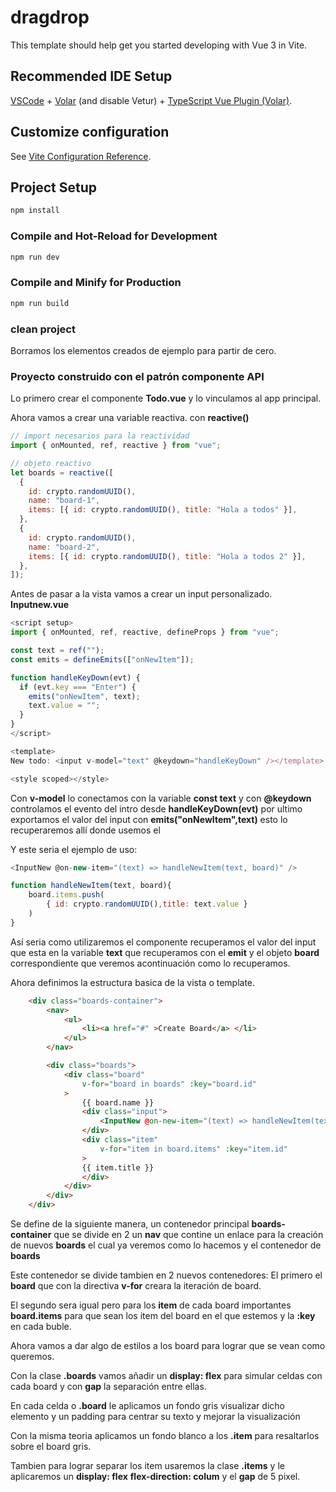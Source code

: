 # dragdrop

This template should help get you started developing with Vue 3 in Vite.

## Recommended IDE Setup

[VSCode](https://code.visualstudio.com/) + [Volar](https://marketplace.visualstudio.com/items?itemName=Vue.volar) (and disable Vetur) + [TypeScript Vue Plugin (Volar)](https://marketplace.visualstudio.com/items?itemName=Vue.vscode-typescript-vue-plugin).

## Customize configuration

See [Vite Configuration Reference](https://vitejs.dev/config/).

## Project Setup

```sh
npm install
```

### Compile and Hot-Reload for Development

```sh
npm run dev
```

### Compile and Minify for Production

```sh
npm run build
```

### clean project

Borramos los elementos creados de ejemplo para partir de cero.


### Proyecto construido con el patrón componente API

Lo primero crear el componente **Todo.vue**  y lo vinculamos al app principal.

Ahora vamos a crear una variable reactiva. con **reactive()**

```js
// import necesarios para la reactividad
import { onMounted, ref, reactive } from "vue";

// objeto reactivo 
let boards = reactive([
  {
    id: crypto.randomUUID(),
    name: "board-1",
    items: [{ id: crypto.randomUUID(), title: "Hola a todos" }],
  },
  {
    id: crypto.randomUUID(),
    name: "board-2",
    items: [{ id: crypto.randomUUID(), title: "Hola a todos 2" }],
  },
]);
```

Antes de pasar a la vista vamos a crear un input personalizado. **Inputnew.vue**

```js
<script setup>
import { onMounted, ref, reactive, defineProps } from "vue";

const text = ref("");
const emits = defineEmits(["onNewItem"]);

function handleKeyDown(evt) {
  if (evt.key === "Enter") {
    emits("onNewItem", text);
    text.value = "";
  }
}
</script>

<template>
New todo: <input v-model="text" @keydown="handleKeyDown" /></template>

<style scoped></style>
```

Con **v-model** lo conectamos con la variable **const text** y con **@keydown** controlamos el evento del intro desde **handleKeyDown(evt)** por ultimo exportamos el valor del input con **emits("onNewItem",text)** esto lo recuperaremos allí donde usemos el **<inputNew />**

Y este seria el ejemplo de uso:

```js
<InputNew @on-new-item="(text) => handleNewItem(text, board)" />
```

```js
function handleNewItem(text, board){
    board.items.push(
        { id: crypto.randomUUID(),title: text.value }
    )
}
```
Así seria como utilizaremos el componente **<InputNew/>** recuperamos el valor del input que esta en la variable **text** que recuperamos con el **emit** y el objeto **board** correspondiente que veremos acontinuación como lo recuperamos.

Ahora definimos la estructura basica de la vista o template.

```html
    <div class="boards-container">
        <nav>
            <ul>
                <li><a href="#" >Create Board</a> </li>
            </ul>
        </nav>

        <div class="boards">
            <div class="board"
                v-for="board in boards" :key="board.id"
            >
                {{ board.name }}
                <div class="input">
                    <InputNew @on-new-item="(text) => handleNewItem(text, board)" />
                </div>
                <div class="item"
                    v-for="item in board.items" :key="item.id"
                >
                {{ item.title }}
                </div>
            </div>
        </div>
    </div>
```
Se define de la siguiente manera, un contenedor principal **boards-container** que se divide en 2 un **nav** que contine un enlace para la creación de nuevos **boards** el cual ya veremos como lo hacemos y el contenedor de **boards**

Este contenedor se divide tambien en 2 nuevos contenedores:
El primero el **board** que con la directiva **v-for** creara la iteración de board.

El segundo sera igual pero para los **item** de cada board importantes **board.items** para que sean los item del board en el que estemos y la **:key** en cada buble.

Ahora vamos a dar algo de estilos a los board para lograr que se vean como queremos.

Con la clase **.boards** vamos añadir un **display: flex** para simular celdas con cada board y con **gap** la separación entre ellas.

En cada celda o **.board** le aplicamos un fondo gris visualizar dicho elemento y un padding para centrar su texto y mejorar la visualización

Con la misma teoria aplicamos un fondo blanco a los **.item** para resaltarlos sobre el board gris.

Tambien para lograr separar los item usaremos la clase **.items** y le aplicaremos un **display: flex** **flex-direction: colum** y el **gap** de 5 pixel.


